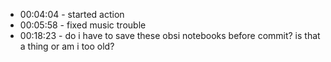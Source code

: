 - 00:04:04 - started action
- 00:05:58 - fixed music trouble
- 00:18:23 - do i have to save these obsi notebooks before commit? is that a thing or am i too old?